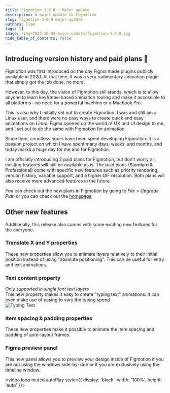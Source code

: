 ```yaml
---
title: Figmotion 3.0.0 - Major update
description: A major update to Figmotion
slug: figmotion-3-0-0-major-update
authors: liam
tags: []
image: /img/2023-10-04-major-update/figmotion-3.0.0.jpg
hide_table_of_contents: false
---
```


## Introducing version history and paid plans 🎉
Figmotion was first introduced on the day Figma made plugins publicly available in 2020.
At that time, it was a very rudimentary animation plugin that simply got the job done, no more.

However, to this day, the vision of Figmotion still stands, which is to allow anyone to learn keyframe-based animation tooling and make it accessible to all platforms—no need for a powerful machine or a Macbook Pro.

This is also why I initially set out to create Figmotion. I was and still am a Linux user, and there were no easy ways to create quick and easy animations on Linux.
Figma opened up the world of UX and UI design to me, and I set out to do the same with Figmotion for animation.

Since then, countless hours have been spent developing Figmotion. It is a passion project on which I have spent many days, weeks, and months, and today marks a huge day for me and for Figmotion.

I am officially introducing 2 paid plans for Figmotion, but don't worry all, existing features will still be available as is. The paid plans (Standard & Professional) come with specific new features such as priority rendering, version history, variable support, and a higher GIF resolution. Both plans will also receive more advanced features in the future.

You can check out the new plans in Figmotion by going to *File > Upgrade Plan* or you can check out the [homepage](https://figmotion.app)  

## Other new features
Additionally, this release also comes with some exciting new features for the everyone.

### Translate X and Y properties
These new properties allow you to animate layers relatively to their initial position instead of using "absolute positioning". This can be useful for entry and exit animations.

### Text content property
*Only supported in single font text layers*  
This new property makes it easy to create "typing text" animations. It can even make use of easing to vary the typing speed.  
![Typing Text](/img/2023-10-04-major-update/typing-text-animation.gif)  

### Item spacing & padding properties
These new properties make it possible to animate the item spacing and padding of auto-layout frames.

### Figma preview panel
This new panel allows you to preview your design inside of Figmotion if you are not using the windows side-by-side or if you are exclusively using the timeline window.  

<video loop muted autoPlay style={{ display: 'block', width: '100%', height: 'auto' }}>
  <source type="video/webm" src="/img/2023-10-04-major-update/preview-panel.webm" />
</video>
